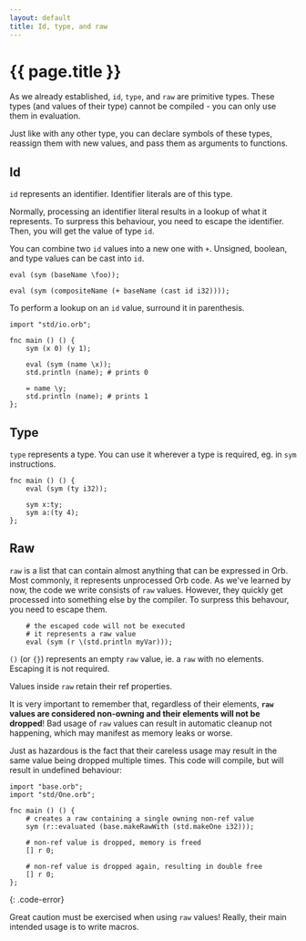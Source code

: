 ```yaml
---
layout: default
title: Id, type, and raw
---
```

# {{ page.title }}

As we already established, `id`, `type`, and `raw` are primitive types. These types (and values of their type) cannot be compiled - you can only use them in evaluation.

Just like with any other type, you can declare symbols of these types, reassign them with new values, and pass them as arguments to functions.

## Id

`id` represents an identifier. Identifier literals are of this type.

Normally, processing an identifier literal results in a lookup of what it represents. To surpress this behaviour, you need to escape the identifier. Then, you will get the value of type `id`.

You can combine two `id` values into a new one with `+`. Unsigned, boolean, and type values can be cast into `id`.

```
eval (sym (baseName \foo));

eval (sym (compositeName (+ baseName (cast id i32))));
```

To perform a lookup on an `id` value, surround it in parenthesis.

```
import "std/io.orb";

fnc main () () {
    sym (x 0) (y 1);

    eval (sym (name \x));
    std.println (name); # prints 0

    = name \y;
    std.println (name); # prints 1
};
```

## Type

`type` represents a type. You can use it wherever a type is required, eg. in `sym` instructions.

```
fnc main () () {
    eval (sym (ty i32));

    sym x:ty;
    sym a:(ty 4);
};
```

## Raw

`raw` is a list that can contain almost anything that can be expressed in Orb. Most commonly, it represents unprocessed Orb code. As we've learned by now, the code we write consists of `raw` values. However, they quickly get processed into something else by the compiler. To surpress this behavour, you need to escape them.

```
    # the escaped code will not be executed
    # it represents a raw value
    eval (sym (r \(std.println myVar)));
```

`()` (or `{}`) represents an empty `raw` value, ie. a `raw` with no elements. Escaping it is not required.

Values inside `raw` retain their ref properties.

It is very important to remember that, regardless of their elements, **`raw` values are considered non-owning and their elements will not be dropped**! Bad usage of `raw` values can result in automatic cleanup not happening, which may manifest as memory leaks or worse.

Just as hazardous is the fact that their careless usage may result in the same value being dropped multiple times. This code will compile, but will result in undefined behaviour:

```
import "base.orb";
import "std/One.orb";

fnc main () () {
    # creates a raw containing a single owning non-ref value
    sym (r::evaluated (base.makeRawWith (std.makeOne i32)));

    # non-ref value is dropped, memory is freed
    [] r 0;

    # non-ref value is dropped again, resulting in double free
    [] r 0;
};
```
{: .code-error}

Great caution must be exercised when using `raw` values! Really, their main intended usage is to write macros.